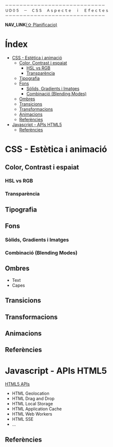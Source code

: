 
```
－－－－－－－－－－－－－－－－－－－－－－－－－－－－
ＵＤ０５  －  ＣＳＳ  Ａｓｐｅｃｔｅ  ｉ  Ｅｆｅｃｔｅｓ
－－－－－－－－－－－－－－－－－－－－－－－－－－－－
```

__NAV_LINK__[(⇧ Planificacio)](./Planificacio.html)


Índex
=====

<!-- vim-markdown-toc GitLab -->

* [CSS - Estètica i animació](#css-estètica-i-animació)
    * [Color, Contrast i espaiat](#color-contrast-i-espaiat)
        * [HSL vs RGB](#hsl-vs-rgb)
        * [Transparència](#transparència)
    * [Tipografia](#tipografia)
    * [Fons](#fons)
        * [Sòlids, Gradients i Imatges](#sòlids-gradients-i-imatges)
        * [Combinació (Blending Modes)](#combinació-blending-modes)
    * [Ombres](#ombres)
    * [Transicions](#transicions)
    * [Transformacions](#transformacions)
    * [Animacions](#animacions)
    * [Referències](#referències)
* [Javascript - APIs HTML5](#javascript-apis-html5)
    * [Referències](#referències-1)

<!-- vim-markdown-toc -->


CSS - Estètica i animació
=========================

Color, Contrast i espaiat
-------------------------

### HSL vs RGB

### Transparència


Tipografia
----------

Fons
----

### Sòlids, Gradients i Imatges

### Combinació (Blending Modes)


Ombres
------

  * Text
  * Capes


Transicions
-----------

Transformacions
---------------

Animacions
----------


Referències
-----------


Javascript - APIs HTML5
=======================

[HTML5 APIs](/setslide/html5_apis)

  * HTML Geolocation
  * HTML Drag and Drop
  * HTML Local Storage
  * HTML Application Cache
  * HTML Web Workers
  * HTML SSE
  * ...


Referències
-----------

